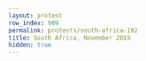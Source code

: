 ```yaml
---
layout: protest
row_index: 909
permalink: protests/south-africa-102
title: South Africa, November 2015
hidden: true
---
```

